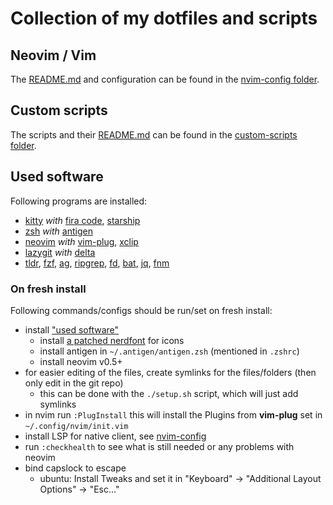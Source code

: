 # Collection of my dotfiles and scripts

## Neovim / Vim

The [README.md](./.config/nvim/README.md) and configuration can be found in the [nvim-config folder](./.config/nvim).


## Custom scripts

The scripts and their [README.md](./custom-scripts/README.md) can be found in the [custom-scripts folder](./custom-scripts).


## Used software

Following programs are installed:
* [kitty](https://github.com/kovidgoyal/kitty) _with_ [fira code](https://github.com/tonsky/FiraCode), [starship](https://github.com/starship/starship)
* [zsh](https://github.com/ohmyzsh/ohmyzsh/wiki/Installing-ZSH) _with_ [antigen](https://github.com/zsh-users/antigen)
* [neovim](https://github.com/neovim/neovim) _with_ [vim-plug](https://github.com/junegunn/vim-plug), [xclip](https://wiki.ubuntuusers.de/xclip/)
* [lazygit](https://github.com/jesseduffield/lazygit) _with_ [delta](https://github.com/dandavison/delta)
* [tldr](https://github.com/tldr-pages/tldr), [fzf](https://github.com/junegunn/fzf), [ag](https://github.com/ggreer/the_silver_searcher), [ripgrep](https://github.com/BurntSushi/ripgrep), [fd](https://github.com/sharkdp/fd), [bat](https://github.com/sharkdp/bat), [jq](https://github.com/stedolan/jq), [fnm](https://github.com/Schniz/fnm)


### On fresh install

Following commands/configs should be run/set on fresh install:
* install ["used software"](#used-software)
  * install [a patched nerdfont](https://github.com/ryanoasis/nerd-fonts#linux) for icons
  * install antigen in `~/.antigen/antigen.zsh` (mentioned in `.zshrc`)
  * install neovim v0.5+
* for easier editing of the files, create symlinks for the files/folders (then only edit in the git repo)
  * this can be done with the `./setup.sh` script, which will just add symlinks
* in nvim run `:PlugInstall` this will install the Plugins from **vim-plug** set in `~/.config/nvim/init.vim`
* install LSP for native client, see [nvim-config](./.config/nvim/README.md)
* run `:checkhealth` to see what is still needed or any problems with neovim
* bind capslock to escape
  * ubuntu: Install Tweaks and set it in "Keyboard" -> "Additional Layout Options" -> "Esc..."
